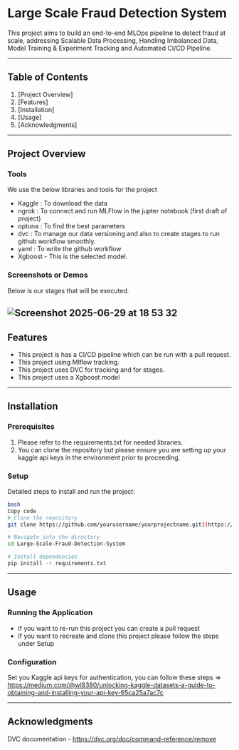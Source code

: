 # Large Scale Fraud Detection System

This project aims to build an end-to-end MLOps pipeline to detect fraud at scale, addressing Scalable Data Processing, Handling Imbalanced Data, Model Training & Experiment Tracking and Automated CI/CD Pipeline. 

---


## Table of Contents

1. [Project Overview]
2. [Features]
3. [Installation]
4. [Usage]
5. [Acknowledgments]

---

## Project Overview

### Tools

We use the below libraries and tools for the project
- Kaggle : To download the data
- ngrok : To connect and run MLFlow in the jupter notebook (first draft of project)
- optuna : To find the best parameters
- dvc : To manage our data versioning and also to create stages to run github workflow smoothly.
- yaml : To write the github workflow
- Xgboost - This is the selected model. 

### Screenshots or Demos

Below is our stages that will be executed. 

![Screenshot 2025-06-29 at 18 53 32](https://github.com/user-attachments/assets/606513eb-e822-497d-b5d5-49ed851168b2)
---

## Features

- This project is has a CI/CD pipeline which can be run with a pull request.
- This project using Mlflow tracking.
- This project uses DVC for tracking and for stages.
- This project uses a Xgboost model 

---

## Installation

### Prerequisites

1. Please refer to the requirements.txt for needed libraries.
2. You can clone the repository but please ensure you are setting up your kaggle api keys in the environment prior to proceeding. 

### Setup

Detailed steps to install and run the project:

```bash
bash
Copy code
# Clone the repository
git clone https://github.com/yourusername/yourprojectname.git](https://github.com/pullz6/Large-Scale-Fraud-Detection-System.git

# Navigate into the directory
cd Large-Scale-Fraud-Detection-System

# Install dependencies
pip install -r requirements.txt

```

---

## Usage

### Running the Application

- If you want to re-run this project you can create a pull request
- If you want to recreate and clone this project please follow the steps under Setup

### Configuration

Set you Kaggle api keys for authentication, you can follow these steps => https://medium.com/@wl8380/unlocking-kaggle-datasets-a-guide-to-obtaining-and-installing-your-api-key-65ca25a7ac7c

---

## Acknowledgments

DVC documentation - https://dvc.org/doc/command-reference/remove
